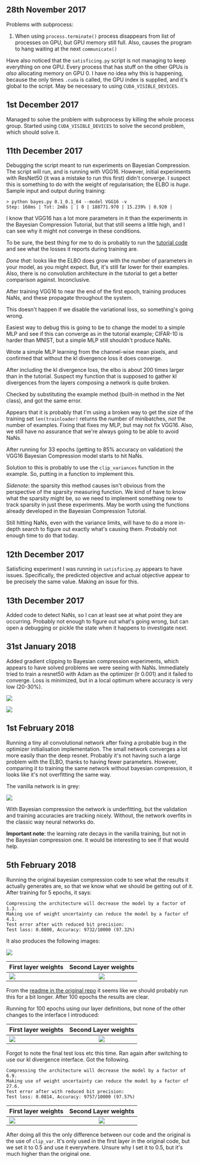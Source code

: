 
28th November 2017
------------------

Problems with subprocess:

1. When using `process.terminate()` process disappears from list of
processes on GPU, but GPU memory still full. Also, causes the program to
hang waiting at the next `communicate()`

Have also noticed that the `satisficing.py` script is not managing to keep
everything on one GPU. Every process that has stuff on the other GPUs
is *also* allocating memory on GPU 0. I have no idea why this is happening,
because the only times `.cuda` is called, the GPU index is supplied, and
it's global to the script. May be necessary to using
`CUDA_VISIBLE_DEVICES`.

1st December 2017
-----------------

Managed to solve the problem with subprocess by killing the whole process
group. Started using `CUDA_VISIBLE_DEVICES` to solve the second problem,
which should solve it.

11th December 2017
------------------

Debugging the script meant to run experiments on Bayesian Compression. The
script will run, and is running with VGG16. However, initial experiments
with ResNet50 (it was a mistake to run this first) didn't converge. I
suspect this is something to do with the weight of regularisation; the ELBO
is *huge*. Sample input and output during training:

```
> python bayes.py 0.1_0.1_64 --model VGG16 -v
Step: 168ms | Tot: 2m8s | | 0 | 188771.970 | 15.239% | 0.920 | 
```

I know that VGG16 has a lot more parameters in it than the experiments in
the Bayesian Compression Tutorial, but that still seems a little high, and
I can see why it might not converge in these conditions.

To be sure, the best thing for me to do is probably to run the [tutorial
code](https://github.com/BayesWatch/Tutorial_BayesianCompressionForDL) and
see what the losses it reports during training are.

*Done that*: looks like the ELBO does grow with the number of parameters in
your model, as you might expect. But, it's still far lower for their
examples. Also, there is no convolution architecture in the tutorial to get
a better comparison against. Inconclusive.

After training VGG16 to near the end of the first epoch, training produces
NaNs, and these propagate throughout the system.

This doesn't happen if we disable the variational loss, so something's
going wrong.

Easiest way to debug this is going to be to change the model to a simple
MLP and see if this can converge as in the tutorial example; CIFAR-10 is
harder than MNIST, but a simple MLP still shouldn't produce NaNs.

Wrote a simple MLP learning from the channel-wise mean pixels, and
confirmed that without the kl divergence loss it does converge.

After including the kl divergence loss, the elbo is about 200 times larger
than in the tutorial. Suspect my function that is supposed to gather kl
divergences from the layers composing a network is quite broken.

Checked by substituting the example method (built-in method in the Net
class), and got the same error.

Appears that it is probably that I'm using a broken way to get the size of
the training set `len(trainloader)` returns the number of minibatches,
*not* the number of examples. Fixing that fixes my MLP, but may not fix
VGG16. Also, we still have no assurance that we're always going to be able
to avoid NaNs.

After running for 33 epochs (getting to 85% accuracy on validation) the
VGG16 Bayesian Compression model starts to hit NaNs.

Solution to this is probably to use the `clip_variances` function in the
example. So, putting in a function to implement this.

*Sidenote*: the sparsity this method causes isn't obvious from the
perspective of the sparsity measuring function. We kind of have to know
what the sparsity might be, so we need to implement something new to track
sparsity in just these experiments. May be worth using the functions
already developed in the Bayesian Compression Tutorial.

Still hitting NaNs, even with the variance limits, will have to do a more
in-depth search to figure out exactly what's causing them. Probably not
enough time to do that today.

12th December 2017
------------------

Satisficing experiment I was running in `satisficing.py` appears to have
issues. Specifically, the predicted objective and actual objective appear
to be precisely the same value. Making an issue for this.

13th December 2017
------------------

Added code to detect NaNs, so I can at least see at what point they are
occurring. Probably not enough to figure out what's going wrong, but can
open a debugging or pickle the state when it happens to investigate next.

31st January 2018
-----------------

Added gradient clipping to Bayesian compression experiments, which appears
to have solved problems we were seeing with NaNs. Immediately tried to
train a resnet50 with Adam as the optimizer (lr 0.001) and it failed to
converge. Loss is minimized, but in a local optimum where accuracy is very
low (20-30%).

![](images/bayes_acc_3101.png)

![](images/bayes_loss_3101.png)

1st February 2018
-----------------

Running a tiny all convolutional network after fixing a probable bug in the
optimizer initialisation implementation. The small network converges a lot
more easily than the deep resnet. Probably it's not having such a large
problem with the ELBO, thanks to having fewer parameters. However,
comparing it to training the same network without bayesian compression, it
looks like it's not overfitting the same way.

The vanilla network is in grey:

![](images/bayes_acc_0102.png)

With Bayesian compression the network is underfitting, but the validation
and training accuracies are tracking nicely. Without, the network overfits
in the classic way neural networks do.

**Important note**: the learning rate decays in the vanilla training, but
not in the Bayesian compression one. It would be interesting to see if that
would help.

5th February 2018
-----------------

Running the original bayesian compression code to see what the results it
actually generates are, so that we know what we should be getting out of
it. After training for 5 epochs, it says:

```
Compressing the architecture will decrease the model by a factor of 1.3.
Making use of weight uncertainty can reduce the model by a factor of 4.1.
Test error after with reduced bit precision:
Test loss: 0.0800, Accuracy: 9732/10000 (97.32%)
```

It also produces the following images:

![](images/pixel_original.gif)

|First layer weights |Second Layer weights|
| :------ |:------: |
|![](images/weight0_e_original.gif)|![](images/weight1_e_original.gif)|

From the [readme in the original
repo](https://github.com/KarenUllrich/Tutorial_BayesianCompressionForDL) it
seems like we should probably run this for a bit longer. After 100 epochs
the results are clear.

Running for 100 epochs using our layer definitions, but none of the other
changes to the interface I introduced:

|First layer weights |Second Layer weights|
| :------ |:------: |
|![](images/weight0_e1.gif)|![](images/weight1_e1.gif)|

Forgot to note the final test loss etc this time. Ran again after switching
to use our kl divergence interface. Got the following.

```
Compressing the architecture will decrease the model by a factor of 6.9.
Making use of weight uncertainty can reduce the model by a factor of 27.6.
Test error after with reduced bit precision:
Test loss: 0.0814, Accuracy: 9757/10000 (97.57%)
```

|First layer weights |Second Layer weights|
| :------ |:------: |
|![](images/weight0_e2.gif)|![](images/weight1_e2.gif)|

After doing all this the only difference between our code and the original
is the use of `clip_var`. It's only used in the first layer in the original
code, but we set it to 0.5 and use it everywhere. Unsure why I set it to
0.5, but it's much higher than the original one.
